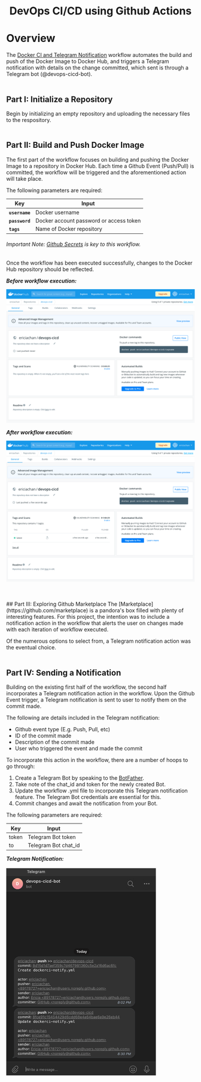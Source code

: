 <h1 align="center">DevOps CI/CD using Github Actions</h1>

# Overview <br>

The [Docker CI and Telegram Notification](https://github.com/ericiachan/devops-cicd/actions/workflows/dockerci-notify.yml) workflow automates the build and push of the Docker Image to Docker Hub, and triggers a Telegram notification with details on the change committed, which sent is through a Telegram bot (@devops-cicd-bot). 
<br>
<br>
## Part I: Initialize a Repository 
Begin by initializing an empty repository and uploading the necessary files to the respository. 
<br>
<br>
## Part II: Build and Push Docker Image 
The first part of the workflow focuses on building and pushing the Docker Image to a repository in Docker Hub. Each time a Github Event (Push/Pull) is committed, the workflow will be triggered and the aforementioned action will take place. 

The following parameters are required:

| Key                    | Input                                    | 
| ---------------------- |------------------------------------------| 
| <b>`username`</b>      | Docker username                          | 
| <b>`password`</b>      | Docker account password or access token  |
| <b>`tags`</b>          | Name of Docker repository                | 


###### <i>Important Note: [Github Secrets](https://docs.github.com/en/actions/security-guides/encrypted-secrets) is key to this workflow.</i> <br>

Once the workflow has been executed successfully, changes to the Docker Hub repository should be reflected.

**_Before workflow execution:_**

![](docker-empty-repository.png)

**_After workflow execution:_**

![](docker-push-success.png)

<br>
<br>
## Part III: Exploring Github Marketplace
The [Marketplace](https://github.com/marketplace) is a pandora's box filled with plenty of interesting features. For this project, the intention was to include a notification action in the workflow that alerts the user on changes made with each iteration of workflow executed.

Of the numerous options to select from, a Telegram notification action was the eventual choice. 
<br>
<br>
## Part IV: Sending a Notification 
Building on the existing first half of the workflow, the second half incorporates a Telegram notification action in the workflow. Upon the Github Event trigger, a Telegram notification is sent to user to notify them on the commit made. 

The following are details included in the Telegram notification:
  * Github event type (E.g. Push, Pull, etc)
  * ID of the commit made
  * Description of the commit made
  * User who triggered the event and made the commit

To incorporate this action in the workflow, there are a number of hoops to go through:  
1. Create a Telegram Bot by speaking to the [BotFather](https://t.me/botfather). 
2. Take note of the chat_id and token for the newly created Bot.
3. Update the workflow .yml file to incorporate this Telegram notification feature. The Telegram Bot credentials are essential for this. 
4. Commit changes and await the notification from your Bot.

The following parameters are required:

| Key         | Input                | 
| ------------|----------------------| 
| token       | Telegram Bot token   |
| to          | Telegram Bot chat_id |

**_Telegram Notification:_**<br>
<br>
<img src="devops-cicd-bot.png" width="400">






